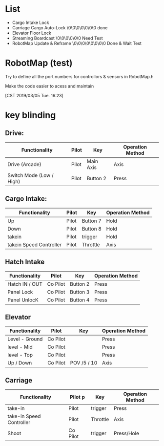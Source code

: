 # List
 - Cargo Intake Lock
 - Carriage Cargo Auto-Lock \0\0\0\0\0\0\0   done
 - Elevator Floor Lock
 - Streaming Boardcast      \0\0\0\0\0\0   Need Test
 - RobotMap Update & Reframe  \0\0\0\0\0\0\0\0 Done & Wait Test

# RobotMap (test)
Try to define all the port numbers for controllors & sensors in RobotMap.h 

Make the code easier to acess and maintain 

[CST 2019/03/05 Tue. 16:23]

# key blinding

## Drive:
| Functionality             | Pilot    | Key       | Operation Method |
|---------------------------|----------|-----------|------------------|
| Drive (Arcade)            | Pilot    | Main Axis | Axis             |
| Switch Mode (Low / High)  | Pilot    | Button 2  | Press            |

## Cargo Intake:

| Functionality             | Pilot    | Key       | Operation Method |
|---------------------------|----------|-----------|------------------|
| Up                        | Pilot    | Button 7  | Hold             |
| Down                      | Pilot    | Button 8  | Hold             |
| takein                    | Pilot    | trigger   | Hold             |
| takein Speed Controller   | Pilot    | Throttle  | Axis             |

## Hatch Intake
| Functionality             | Pilot    | Key       | Operation Method |
|---------------------------|----------|-----------|------------------|
| Hatch IN / OUT            | Co Pilot | Button 2  | Press            |
| Panel Lock                | Co Pilot | Button 3  | Press            |
| Panel UnlocK              | Co Pilot | Button 4  | Press            |

## Elevator
| Functionality             | Pilot    | Key       | Operation Method |
|---------------------------|----------|-----------|------------------|
| Level - Ground            | Co Pilot |           | Press            |
| level - Mid               | Co Pilot |           | Press            |
| level - Top               | Co Pilot |           | Press            |
| Up / Down                 | Co Pilot | POV  /5 / 10     | Axis             |

## Carriage
| Functionality             | Pilot  p  | Key       | Operation Method |
|---------------------------|----------|-----------|------------------|
| take-in                   | Pilot    | trigger   | Press            |
| take-in Speed Controller  | Pilot    | Throttle  | Axis             |
| Shoot                     | Co Pilot | trigger   | Press/Hole       |
